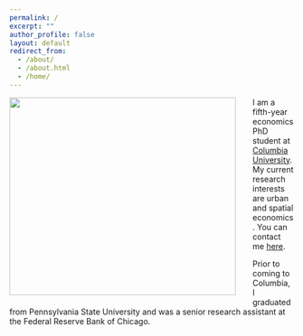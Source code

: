 ```yaml
---
permalink: /
excerpt: ""
author_profile: false
layout: default
redirect_from: 
  - /about/
  - /about.html
  - /home/
---
```




<img src="/images/easton.png" width="400" height="350" style= "float: left; padding: 0px 30px 10px 0px;"/> 



I am a fifth-year economics PhD student at [Columbia University](https://econ.columbia.edu/). My current research interests are urban and spatial economics. You can contact me [here](mailto:me2713@columbia.edu).

Prior to coming to Columbia, I graduated from Pennsylvania State University and was a senior research assistant at the Federal Reserve Bank of Chicago.







